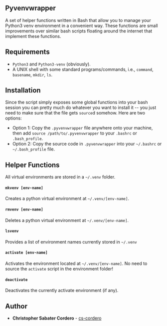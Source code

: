 ## Pyvenvwrapper

A set of helper functions written in Bash that allow you to manage your Python3 venv environment in a convenient way.
These functions are small improvements over similar bash scripts floating around the internet that implement these functions.

## Requirements
* `Python3` and `Python3-venv` (obviously).
* A UNIX shell with some standard programs/commands, i.e., `command`, `basename`, `mkdir`, `ls`.

## Installation
Since the script simply exposes some global functions into your bash session you can pretty much do whatever you want to install it -- you just need to make sure that the file gets `source`d somehow.  Here are two options:
* Option 1:  Copy the `.pyvenvwrapper` file anywhere onto your machine, then add `source /path/to/.pyvenvwrapper` to your `.bashrc` or `.bash_profile`.
* Option 2:  Copy the source code in `.pyvenvwrapper` into your `~/.bashrc` or `~/.bash_profile` file.

## Helper Functions

All virtual environments are stored in a `~/.venv` folder.

#### `mkvenv [env-name]`
Creates a python virtual environment at `~/.venv/[env-name]`.

#### `rmvenv [env-name]`
Deletes a python virtual environment at `~/.venv/[env-name]`.

#### `lsvenv`
Provides a list of environment names currently stored in `~/.venv`

#### `activate [env-name]`
Activates the environment located at `~/.venv/[env-name]`.  No need to source the `activate` script in the environment folder!

#### `deactivate`
Deactivates the currently activate environment (if any).

## Author

* **Christopher Sabater Cordero** - [cs-cordero](https://github.com/cs-cordero)
